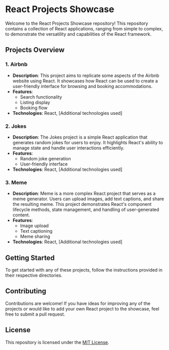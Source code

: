 # React Projects Showcase

Welcome to the React Projects Showcase repository! This repository contains a collection of React applications, ranging from simple to complex, to demonstrate the versatility and capabilities of the React framework.

## Projects Overview



### 1. Airbnb

- **Description**: This project aims to replicate some aspects of the Airbnb website using React. It showcases how React can be used to create a user-friendly interface for browsing and booking accommodations.
- **Features**:
  - Search functionality
  - Listing display
  - Booking flow
- **Technologies**: React, [Additional technologies used]


### 2. Jokes

- **Description**: The Jokes project is a simple React application that generates random jokes for users to enjoy. It highlights React's ability to manage state and handle user interactions efficiently.
- **Features**:
  - Random joke generation
  - User-friendly interface
- **Technologies**: React, [Additional technologies used]

### 3. Meme

- **Description**: Meme is a more complex React project that serves as a meme generator. Users can upload images, add text captions, and share the resulting meme. This project demonstrates React's component lifecycle methods, state management, and handling of user-generated content.
- **Features**:
  - Image upload
  - Text captioning
  - Meme sharing
- **Technologies**: React, [Additional technologies used]

## Getting Started

To get started with any of these projects, follow the instructions provided in their respective directories.

## Contributing

Contributions are welcome! If you have ideas for improving any of the projects or would like to add your own React project to the showcase, feel free to submit a pull request.

## License

This repository is licensed under the [MIT License](LICENSE).
